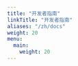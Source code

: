 ```yaml
---
title: "开发者指南"
linkTitle: "开发者指南"
aliases: "/zh/docs"
weight: 20
menu:
  main:
    weight: 20
---
```




